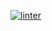  [![linter](https://github.com/<Jumana-Amr>/<Unit2-Assignment2>/workflows/linter/badge.svg)](https://github.com/marketplace/actions/super-linter)
